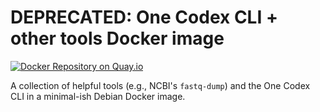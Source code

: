 # DEPRECATED: One Codex CLI + other tools Docker image

[![Docker Repository on Quay.io](https://quay.io/repository/refgenomics/docker-onecodex-cli/status "Docker Repository on Quay.io")](https://quay.io/repository/refgenomics/docker-onecodex-cli)

A collection of helpful tools (e.g., NCBI's `fastq-dump`) and the One Codex CLI in a minimal-ish Debian Docker image.
